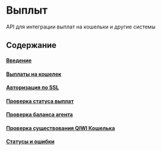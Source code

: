 # Выплыт
API для интеграции выплат на кошельки и другие системы

## Содержание
#### [Введение](https://github.com/QIWI-API/topup-wallet-docs/blob/master/topup-wallet_ru.html.md)
#### [Выплаты на кошелек](https://github.com/QIWI-API/topup-wallet-docs/blob/master/_topup_ru.html.md)
#### [Авторизация по SSL](https://github.com/QIWI-API/topup-wallet-docs/blob/master/_authorization_ru.html.md)
#### [Проверка статуса выплат](https://github.com/QIWI-API/topup-wallet-docs/blob/master/_topup-status_ru.html.md)
#### [Проверка баланса агента](https://github.com/QIWI-API/topup-wallet-docs/blob/master/_get-balance_ru.html.md)
#### [Проверка существования QIWI Кошелька](https://github.com/QIWI-API/topup-wallet-docs/blob/master/_check-user_ru.html.md)
#### [Статусы и ошибки](https://github.com/QIWI-API/topup-wallet-docs/blob/master/_errors_ru.html.md)
